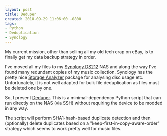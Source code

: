 ```yaml
---
layout: post
title: Deduper
created: 2018-09-29 11:06:00 -0800
tags:
- Python
- Deduplication
- Synology
---
```

My current mission, other than selling all my old tech crap on eBay, is to finally get my data backup strategy in order.

I've moved all my files to my [Synology DS212][ds212] NAS and along the way I've found many redundant copies of my music collection. Synology has the pretty nice [Storage Analyzer][storage-analyzer] package for analysing disc usage etc. Unfortunately, it is not well adapted for bulk file deduplication as files must be deleted one by one.

So, I present [Deduper][deduper]. This is a minimal-dependency Python script that can run directly on the NAS (via SSH) without requiring the device to be modded in any way.

The script will perform SHA1-hash-based duplicate detection and then (optionally) delete duplicates based on a "keep-first-in-copy-aware-order" strategy which seems to work pretty well for music files.

[deduper]: https://github.com/rcook/deduper
[ds212]: https://www.synology.com/en-us/support/download/DS212
[storage-analyzer]: https://www.synology.com/en-global/knowledgebase/DSM/help/StorageAnalyzer/StorageAnalyzer_desc
